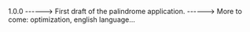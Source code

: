 1.0.0
------> First draft of the palindrome application.
------> More to come: optimization, english language...
